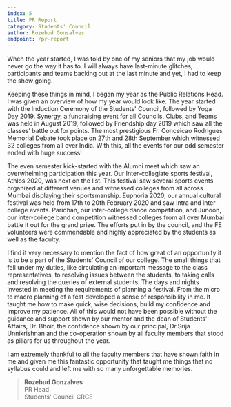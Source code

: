 ```yaml
---
index: 5
title: PR Report
category: Students' Council
author: Rozebud Gonsalves
endpoint: /pr-report
---
```


When the year started, I was told by one of my seniors that my job would never go the way it has to. I will always have last-minute glitches, participants and teams backing out at the last minute and yet, I had to keep the show going.

Keeping these things in mind, I began my year as the Public Relations Head. I was given an overview of how my year would look like. The year started with the Induction Ceremony of the Students' Council, followed by Yoga Day 2019. Synergy, a fundraising event for all Councils, Clubs, and Teams was held in August 2019, followed by Friendship day 2019 which saw all the classes’ battle out for points. The most prestigious Fr. Conceicao Rodrigues Memorial Debate took place on 27th and 28th September which witnessed 32 colleges from all over India. With this, all the events for our odd semester ended with huge success!

The even semester kick-started with the Alumni meet which saw an overwhelming participation this year. Our Inter-collegiate sports festival, Athlos 2020, was next on the list. This festival saw several sports events organized at different venues and witnessed colleges from all across Mumbai displaying their sportsmanship. Euphoria 2020, our annual cultural festival was held from 17th to 20th February 2020 and saw intra and inter-college events. Paridhan, our inter-college dance competition, and Junoon, our inter-college band competition witnessed colleges from all over Mumbai battle it out for the grand prize. The efforts put in by the council, and the FE volunteers were commendable and highly appreciated by the students as well as the faculty.

I find it very necessary to mention the fact of how great of an opportunity it is to be a part of the Students' Council of our college. The small things that fell under my duties, like circulating an important message to the class representatives, to resolving issues between the students, to taking calls and resolving the queries of external students. The days and nights invested in meeting the requirements of planning a festival. From the micro to macro planning of a fest developed a sense of responsibility in me. It taught me how to make quick, wise decisions, build my confidence and improve my patience. All of this would not have been possible without the guidance and support shown by our mentor and the dean of Students' Affairs, Dr. Bhoir, the confidence shown by our principal, Dr.Srija Unnikrishnan and the co-operation shown by all faculty members that stood as pillars for us throughout the year.

I am extremely thankful to all the faculty members that have shown faith in me and given me this fantastic opportunity that taught me things that no syllabus could and left me with so many unforgettable memories.

> **Rozebud Gonzalves**<br>
> PR Head<br>
> Students' Council CRCE<br>
